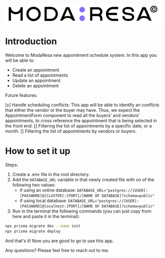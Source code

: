 ![logo](/public/assets/logo.webp)

# Introduction

Welcome to ModaResa new appointment schedule system. In this app you will be able to:

- Create an appointment
- Read a list of appointments
- Update an appointment
- Delete an appointment

Future features:

[x] Handle scheduling conflicts: This app will be able to identify an conflicts that either the vendor or the buyer may have. Thus, we expect the AppointmentForm component to read all the buyers' and vendors' appointments, to cross reference the appointment that is being selected in the front end.
[] Filtering the list of appointments by a specific date, or a month.
[] Filtering the list of appointments by vendors or buyers.

# How to set it up

Steps:

1. Create a .env file in the root directory.
2. Add the `DATABASE_URL` variable in that newly created file with on of the following two values:
   - if using an online database:
     `DATABASE_URL="postgres://[USER]:[PASSWORD]@[CLUSTER]:[PORT]/[NAME OF DATABASE]?schema=public"`
   - if using local database:
     `DATABASE_URL="postgres://[USER]:[PASSWORD]@localhost:[PORT]/[NAME OF DATABASE]?schema=public"`
3. Run in the terminal the following commands (you can just copy from here and paste it in the terminal):

```bash
npx prisma migrate dev --name init
npx prisma migrate deploy
```

And that's it! Now you are good to go to use this app.

Any questions? Please feel free to reach out to me.

